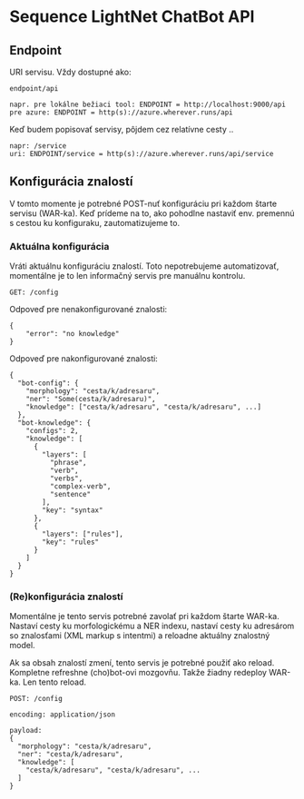 # Sequence LightNet ChatBot API


## Endpoint

URI servisu. Vždy dostupné ako:

```
endpoint/api

napr. pre lokálne bežiaci tool: ENDPOINT = http://localhost:9000/api
pre azure: ENDPOINT = http(s)://azure.wherever.runs/api
```

Keď budem popisovať servisy, pôjdem cez relatívne cesty ..

```
napr: /service
uri: ENDPOINT/service = http(s)://azure.wherever.runs/api/service
```


## Konfigurácia znalostí

V tomto momente je potrebné POST-nuť konfiguráciu pri každom štarte servisu (WAR-ka).
Keď prídeme na to, ako pohodlne nastaviť env. premennú s cestou ku konfiguraku, zautomatizujeme to.

### Aktuálna konfigurácia

Vráti aktuálnu konfiguráciu znalostí. Toto nepotrebujeme automatizovať, momentálne je to len informačný
servis pre manuálnu kontrolu.

```
GET: /config
```

Odpoveď pre nenakonfigurované znalosti:

```
{
    "error": "no knowledge"
}
```

Odpoveď pre nakonfigurované znalosti:
```
{
  "bot-config": {
    "morphology": "cesta/k/adresaru",
    "ner": "Some(cesta/k/adresaru)",
    "knowledge": ["cesta/k/adresaru", "cesta/k/adresaru", ...]
  },
  "bot-knowledge": {
    "configs": 2,
    "knowledge": [
      {
        "layers": [
          "phrase",
          "verb",
          "verbs",
          "complex-verb",
          "sentence"
        ],
        "key": "syntax"
      },
      {
        "layers": ["rules"],
        "key": "rules"
      }
    ]
  }
}
```

### (Re)konfigurácia znalostí

Momentálne je tento servis potrebné zavolať pri každom štarte WAR-ka. Nastaví cesty ku
morfologickému a NER indexu, nastaví cesty ku adresárom so znalosťami (XML markup s intentmi)
a reloadne aktuálny znalostný model.

Ak sa obsah znalostí zmení, tento servis je potrebné použiť ako reload. Kompletne refreshne
(cho)bot-ovi mozgovňu. Takže žiadny redeploy WAR-ka. Len tento reload.

```
POST: /config

encoding: application/json

payload:
{
  "morphology": "cesta/k/adresaru",
  "ner": "cesta/k/adresaru",
  "knowledge": [
    "cesta/k/adresaru", "cesta/k/adresaru", ...
  ]
}
```


